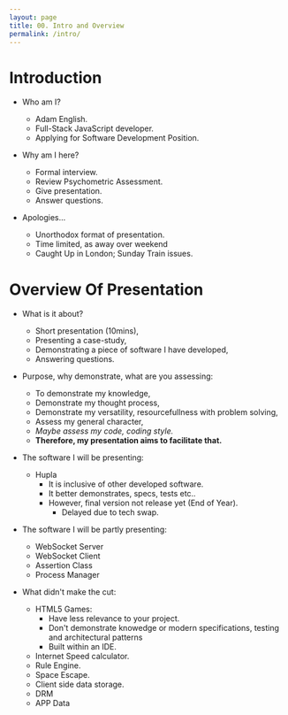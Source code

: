 ```yaml
---
layout: page
title: 00. Intro and Overview
permalink: /intro/
---
```

# Introduction
* Who am I?
    * Adam English.
    * Full-Stack JavaScript developer.
    * Applying for Software Development Position.

* Why am I here?
    * Formal interview.
    * Review Psychometric Assessment.
    * Give presentation.
    * Answer questions.

* Apologies...
    * Unorthodox format of presentation.
    * Time limited, as away over weekend
    * Caught Up in London; Sunday Train issues.

# Overview Of Presentation
* What is it about?
    * Short presentation (10mins),
    * Presenting a case-study,
    * Demonstrating a piece of software I have developed,
    * Answering questions.


* Purpose, why demonstrate, what are you assessing:
    * To demonstrate my knowledge,
    * Demonstrate my thought process,
    * Demonstrate my versatility, resourcefullness with problem solving,
    * Assess my general character,
    * _Maybe assess my code, coding style._
    * __Therefore, my presentation aims to facilitate that.__

* The software I will be presenting:
    * Hupla
        * It is inclusive of other developed software.
        * It better demonstrates, specs, tests etc..
        * However, final version not release yet (End of Year).
            * Delayed due to tech swap.

* The software I will be partly presenting:
    * WebSocket Server
    * WebSocket Client
    * Assertion Class
    * Process Manager

* What didn't make the cut:
    * HTML5 Games:
        * Have less relevance to your project.
        * Don't demonstrate knowedge or modern specifications, testing and architectural patterns
        * Built within an IDE.
    * Internet Speed calculator.
    * Rule Engine.
    * Space Escape.
    * Client side data storage.
    * DRM
    * APP Data
